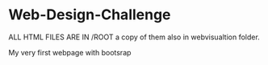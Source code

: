 # Web-Design-Challenge

ALL HTML FILES ARE IN /ROOT a copy of them also in webvisualtion folder. 

My very first webpage with bootsrap
